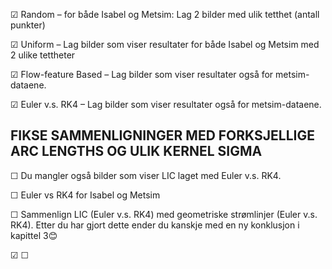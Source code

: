  
&#x2611; Random – for både Isabel og Metsim: Lag 2 bilder med ulik tetthet (antall punkter)

&#x2611; Uniform – Lag bilder som viser resultater for både Isabel og Metsim med 2 ulike tettheter

&#x2611; Flow-feature Based – Lag bilder som viser resultater også for metsim-dataene.

&#x2611; Euler v.s. RK4 – Lag bilder som viser resultater også for metsim-dataene.

## FIKSE SAMMENLIGNINGER MED FORKSJELLIGE ARC LENGTHS OG ULIK KERNEL SIGMA


&#x2610; Du mangler også bilder som viser LIC laget med Euler v.s. RK4. 

&#x2610; Euler vs RK4 for Isabel og Metsim

&#x2610; Sammenlign LIC (Euler v.s. RK4) med geometriske strømlinjer (Euler v.s. RK4). Etter du har gjort dette ender du kanskje med en ny konklusjon i kapittel 3😊
 
&#x2611; &#x2610;

